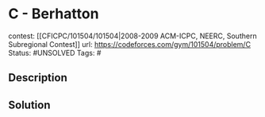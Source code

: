 # C - Berhatton

contest: [[CFICPC/101504/101504|2008-2009 ACM-ICPC, NEERC, Southern Subregional Contest]]
url: https://codeforces.com/gym/101504/problem/C
Status: #UNSOLVED
Tags: #

## Description

## Solution

